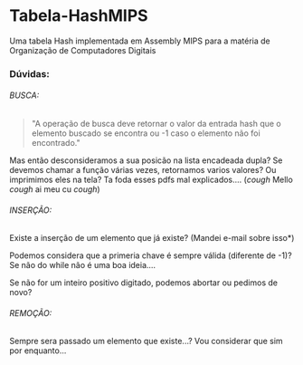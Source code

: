 # Tabela-HashMIPS
Uma tabela Hash implementada em Assembly MIPS para a matéria de Organização de Computadores Digitais

### Dúvidas:

###### BUSCA:

  > "A operação de busca deve retornar o valor da entrada hash que o elemento buscado se encontra ou -1 caso o elemento não
	  foi encontrado."     
    
Mas então desconsideramos a sua posicão na lista encadeada dupla? Se devemos chamar a função várias vezes, retornamos varios valores? Ou imprimimos eles na tela? Ta foda esses pdfs mal explicados.... (*cough* Mello *cough* ai meu cu *cough*)
  
###### INSERÇÃO:

Existe a inserção de um elemento que já existe? (Mandei e-mail sobre isso*) 

Podemos considera que a primeria chave é sempre válida (diferente de -1)? Se não do while não é uma boa ideia....

Se não for um inteiro positivo digitado, podemos abortar ou pedimos de novo?
  
###### REMOÇÃO:

Sempre sera passado um elemento que existe...? Vou considerar que sim por enquanto...

